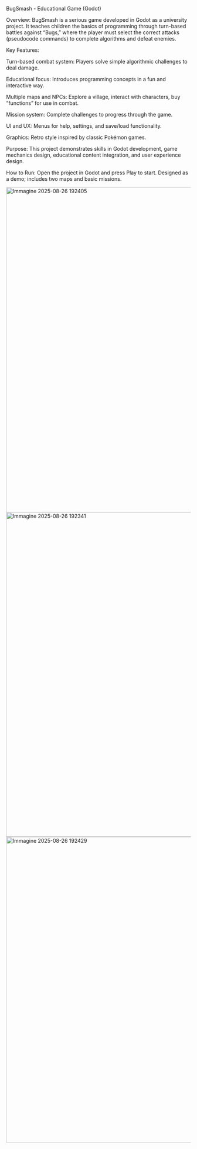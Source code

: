 BugSmash - Educational Game (Godot)

Overview:
BugSmash is a serious game developed in Godot as a university project. It teaches children the basics of programming through turn-based battles against “Bugs,” where the player must select the correct attacks (pseudocode commands) to complete algorithms and defeat enemies.

Key Features:

Turn-based combat system: Players solve simple algorithmic challenges to deal damage.

Educational focus: Introduces programming concepts in a fun and interactive way.

Multiple maps and NPCs: Explore a village, interact with characters, buy “functions” for use in combat.

Mission system: Complete challenges to progress through the game.

UI and UX: Menus for help, settings, and save/load functionality.

Graphics: Retro style inspired by classic Pokémon games.


Purpose:
This project demonstrates skills in Godot development, game mechanics design, educational content integration, and user experience design.

How to Run:
Open the project in Godot and press Play to start. Designed as a demo; includes two maps and basic missions.

<img width="1528" height="883" alt="Immagine 2025-08-26 192405" src="https://github.com/user-attachments/assets/d581eda7-04d5-4b56-92ac-2d30b77424da" />
<img width="1525" height="882" alt="Immagine 2025-08-26 192341" src="https://github.com/user-attachments/assets/acae1880-f48f-419c-95af-83291d7caa71" />
<img width="1452" height="831" alt="Immagine 2025-08-26 192429" src="https://github.com/user-attachments/assets/bb8aceed-2a2e-4519-a9bc-31d2ca325ccf" />
